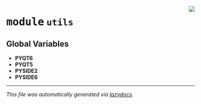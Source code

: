 <!-- markdownlint-disable -->

<a href="..\..\qtstrap\utils\__init__.py#L0"><img align="right" style="float:right;" src="https://img.shields.io/badge/-source-cccccc?style=flat-square"></a>

# <kbd>module</kbd> `utils`




**Global Variables**
---------------
- **PYQT6**
- **PYQT5**
- **PYSIDE2**
- **PYSIDE6**




---

_This file was automatically generated via [lazydocs](https://github.com/ml-tooling/lazydocs)._
